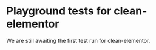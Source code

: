 # Playground tests for clean-elementor
We are still awaiting the first test run for clean-elementor.
